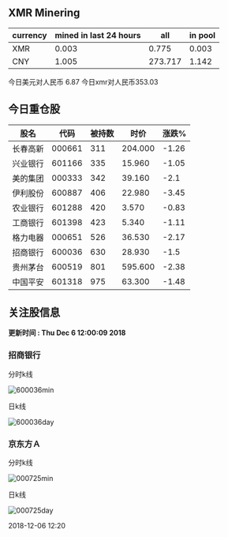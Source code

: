 ## XMR Minering

|currency|mined in last 24 hours|all|in pool|
|---|---|---|---|
|XMR|0.003|0.775|0.003|
|CNY|1.005|273.717|1.142|

今日美元对人民币 6.87	今日xmr对人民币353.03


## 今日重仓股 

|股名|代码|被持数|时价|涨跌%|
|---|---|---|---|---|
|长春高新|000661|311|204.000|-1.26|
|兴业银行|601166|335|15.960|-1.05|
|美的集团|000333|342|39.160|-2.1|
|伊利股份|600887|406|22.980|-3.45|
|农业银行|601288|420|3.570|-0.83|
|工商银行|601398|423|5.340|-1.11|
|格力电器|000651|526|36.530|-2.17|
|招商银行|600036|630|28.930|-1.5|
|贵州茅台|600519|801|595.600|-2.38|
|中国平安|601318|975|63.300|-1.48|

## 关注股信息
**更新时间 : Thu Dec  6 12:00:09 2018**
### 招商银行 
分时k线

![600036min](http://image.sinajs.cn/newchart/min/n/sh600036.gif)

日k线

![600036day](http://image.sinajs.cn/newchart/daily/n/sh600036.gif)

### 京东方Ａ 
分时k线

![000725min](http://image.sinajs.cn/newchart/min/n/sz000725.gif)

日k线

![000725day](http://image.sinajs.cn/newchart/daily/n/sz000725.gif)

2018-12-06 12:20